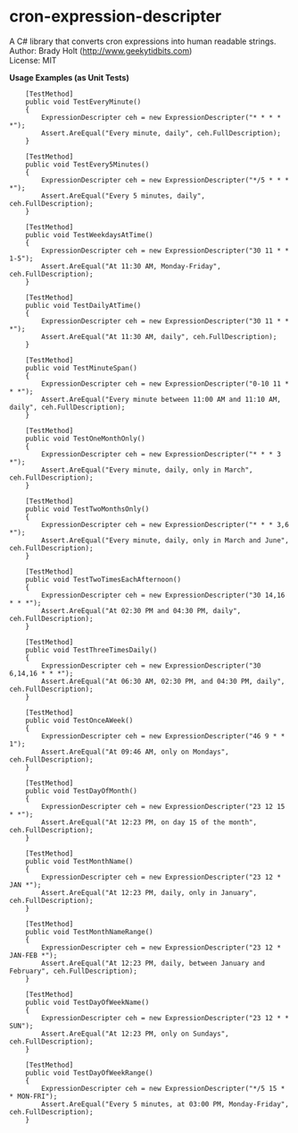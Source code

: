 # cron-expression-descripter
A C# library that converts cron expressions into human readable strings.  
Author: Brady Holt (http://www.geekytidbits.com)  
License: MIT

**Usage Examples (as Unit Tests)**  

		[TestMethod]
        public void TestEveryMinute()
        {
            ExpressionDescripter ceh = new ExpressionDescripter("* * * * *");
            Assert.AreEqual("Every minute, daily", ceh.FullDescription);
        }

        [TestMethod]
        public void TestEvery5Minutes()
        {
            ExpressionDescripter ceh = new ExpressionDescripter("*/5 * * * *");
            Assert.AreEqual("Every 5 minutes, daily", ceh.FullDescription);
        }

        [TestMethod]
        public void TestWeekdaysAtTime()
        {
            ExpressionDescripter ceh = new ExpressionDescripter("30 11 * * 1-5");
            Assert.AreEqual("At 11:30 AM, Monday-Friday", ceh.FullDescription);
        }

        [TestMethod]
        public void TestDailyAtTime()
        {
            ExpressionDescripter ceh = new ExpressionDescripter("30 11 * * *");
            Assert.AreEqual("At 11:30 AM, daily", ceh.FullDescription);
        }

        [TestMethod]
        public void TestMinuteSpan()
        {
            ExpressionDescripter ceh = new ExpressionDescripter("0-10 11 * * *");
            Assert.AreEqual("Every minute between 11:00 AM and 11:10 AM, daily", ceh.FullDescription);
        }

        [TestMethod]
        public void TestOneMonthOnly()
        {
            ExpressionDescripter ceh = new ExpressionDescripter("* * * 3 *");
            Assert.AreEqual("Every minute, daily, only in March", ceh.FullDescription);
        }

        [TestMethod]
        public void TestTwoMonthsOnly()
        {
            ExpressionDescripter ceh = new ExpressionDescripter("* * * 3,6 *");
            Assert.AreEqual("Every minute, daily, only in March and June", ceh.FullDescription);
        }

        [TestMethod]
        public void TestTwoTimesEachAfternoon()
        {
            ExpressionDescripter ceh = new ExpressionDescripter("30 14,16 * * *");
            Assert.AreEqual("At 02:30 PM and 04:30 PM, daily", ceh.FullDescription);
        }

        [TestMethod]
        public void TestThreeTimesDaily()
        {
            ExpressionDescripter ceh = new ExpressionDescripter("30 6,14,16 * * *");
            Assert.AreEqual("At 06:30 AM, 02:30 PM, and 04:30 PM, daily", ceh.FullDescription);
        }

        [TestMethod]
        public void TestOnceAWeek()
        {
            ExpressionDescripter ceh = new ExpressionDescripter("46 9 * * 1");
            Assert.AreEqual("At 09:46 AM, only on Mondays", ceh.FullDescription);
        }

        [TestMethod]
        public void TestDayOfMonth()
        {
            ExpressionDescripter ceh = new ExpressionDescripter("23 12 15 * *");
            Assert.AreEqual("At 12:23 PM, on day 15 of the month", ceh.FullDescription);
        }

        [TestMethod]
        public void TestMonthName()
        {
            ExpressionDescripter ceh = new ExpressionDescripter("23 12 * JAN *");
            Assert.AreEqual("At 12:23 PM, daily, only in January", ceh.FullDescription);
        }

        [TestMethod]
        public void TestMonthNameRange()
        {
            ExpressionDescripter ceh = new ExpressionDescripter("23 12 * JAN-FEB *");
            Assert.AreEqual("At 12:23 PM, daily, between January and February", ceh.FullDescription);
        }

        [TestMethod]
        public void TestDayOfWeekName()
        {
            ExpressionDescripter ceh = new ExpressionDescripter("23 12 * * SUN");
            Assert.AreEqual("At 12:23 PM, only on Sundays", ceh.FullDescription);
        }

        [TestMethod]
        public void TestDayOfWeekRange()
        {
            ExpressionDescripter ceh = new ExpressionDescripter("*/5 15 * * MON-FRI");
            Assert.AreEqual("Every 5 minutes, at 03:00 PM, Monday-Friday", ceh.FullDescription);
        }
        